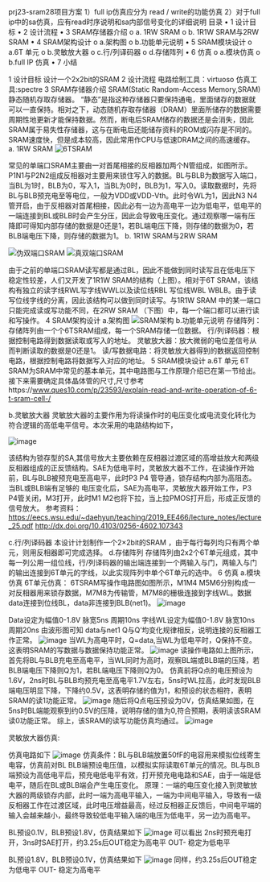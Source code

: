 prj23-sram28项目方案
1）full ip仿真应分为 read / write的功能仿真
2）对于full ip中的sa仿真，应有read时序说明和sa内部信号变化的详细说明
目录
•	1 设计目标
•	2 设计流程
•	3 SRAM存储器介绍 
o	      a. 1RW SRAM
o	      b. 1R1W SRAM与2RW SRAM
•	4 SRAM架构设计 
o	      a.架构图
o	      b.功能单元说明
•	5 SRAM模块设计 
o	      a.6T 单元
o	      b.灵敏放大器
o	      c.行/列译码器
o	      d.存储阵列
•	6 仿真 
o	     a.模块仿真
o	     b.full IP 仿真
•	7 小结

1 设计目标
设计一个2x2bit的SRAM
2 设计流程
电路绘制工具：virtuoso
仿真工具:spectre
3 SRAM存储器介绍
SRAM(Static Random-Access Memory,SRAM)静态随机存取存储器。 “静态”是指这种存储器只要保持通电，里面储存的数据就可以一直保持。相对之下，动态随机存取存储器（DRAM）里面所储存的数据需要周期性地更新才能保持数据。然而，断电后SRAM储存的数据还是会消失，因此SRAM属于易失性存储器，这与在断电后还能储存资料的ROM或闪存是不同的。SRAM速度快，但是成本较高，因此常用作CPU与低速DRAM之间的高速缓存。
a. 1RW SRAM
![6TSRAM](https://github.com/RIOSMPW/OpenXRAM/assets/143074779/7a9a9297-0fa1-4050-add3-3a3785fb3c03)


常见的单端口SRAM主要由一对首尾相接的反相器加两个N管组成，如图所示。P1N1与P2N2组成反相器对主要用来锁住写入的数据。BL与BLB为数据写入端口，当BL为1时，BLB为0，写入1，当BL为0时，BLB为1，写入0。读取数据时，先将BL与BLB预充电至等电位，一般为VDD或VDD-Vth。此时令WL为1，因此N3 N4管开启，由于反相器对首尾相接，因此必有一边为高电平一边为低电平，低电平的一端连接到BL或BLB时会产生分压，因此会导致电压变化。通过观察哪一端有压降即可得知内部存储的数据是0还是1，若BL端电压下降，则存储的数据为0，若BLB端电压下降，则存储的数据为1。
b. 1R1W SRAM与2RW SRAM

 ![伪双端口SRAM](https://github.com/RIOSMPW/OpenXRAM/assets/143074779/ea03eadf-8f9b-4cbe-9e3f-afb289f18541)
 ![真双端口SRAM](https://github.com/RIOSMPW/OpenXRAM/assets/143074779/08ab6e52-7506-4882-9bed-f597233171d9)
 
由于之前的单端口SRAM读写都是通过BL，因此不能做到同时读写且在低电压下稳定性较差，人们又开发了1R1W SRAM的结构（上图）。相对于6T SRAM，该结构有独立的读字线RWL写字线WWL以及读位线RBL 写位线WBL WBLB。由于读写位线字线的分离，因此该结构可以做到同时读写。与1R1W SRAM 中的某一端口只能完成读或写功能不同，在2RW SRAM （下图）中，每一个端口都可以进行读和写操作。
4 SRAM架构设计
a.架构图
 ![SRAM架构](https://github.com/RIOSMPW/OpenXRAM/assets/143074779/56d1245f-6087-46f7-ac17-fc487a4dd9bb)
b.功能单元说明
存储阵列：存储阵列由一个个6TSRAM组成，每一个SRAM存储一位数据。
行/列译码器：根据控制电路得到数据读取或写入的地址。
灵敏放大器：放大微弱的电位差信号从而判断读取的数据是0还是1。
读/写数据电路：将灵敏放大器得到的数据返回控制电路，根据控制电路将数据写入对应的地址。
5 SRAM模块设计
 a.6T 单元
    6T SRAM为SRAM中常见的基本单元，其中电路图与工作原理介绍已在第一节给出。接下来需要确定具体晶体管的尺寸,尺寸参考https://www.ques10.com/p/23593/explain-read-and-write-operation-of-6-t-sram-cell-/
    
b.灵敏放大器
  灵敏放大器的主要作用为将读操作时的电压变化或电流变化转化为符合逻辑的高低电平信号。本次采用的电路结构如下，
  
 ![image](https://github.com/RIOSMPW/OpenXRAM/assets/143074779/a64a6e53-b2ce-4b8d-bfe8-8f9a7985f86c)

该结构为锁存型的SA,其信号放大主要依赖在反相器过渡区域的高增益放大和两级反相器组成的正反馈结构。SAE为低电平时，灵敏放大器不工作，在读操作开始前，BL与BLB被预充电至高电平，此时P3 P4 管导通，锁存结构内部为高阻态。当BL或BLB端有足够的 电压变化后，SAE为高电平，灵敏放大器开始工作，P3 P4管关闭，M3打开，此时M1 M2也将下拉，当上拉PMOS打开后，形成正反馈的信号放大。
参考资料：
https://eecs.wsu.edu/~daehyun/teaching/2019_EE466/lecture_notes/lecture_25.pdf
http://dx.doi.org/10.4103/0256-4602.107343

 c.行/列译码器
  本设计计划制作一个2×2bit的SRAM ，由于每行每列均只有两个单元，则用反相器即可完成选择。
d.存储阵列
  存储阵列由2x2个6T单元组成，其中每一列公用一组位线，行/列译码器的输出端连接到一个两输入与门，两输入与门的输出连接到6T单元的字线，以此实现阵列中单个6T单元的选中。
6 仿真
a.模块仿真
   6T单元仿真：
  6TSRAM写操作电路图如图所示，M1M4 M5M6分别构成一对反相器用来锁存数据，M7M8为传输管，M7M8的栅极连接到字线WL。数据data连接到位线BL，data非连接到BLB(net1)。
 ![image](https://github.com/RIOSMPW/OpenXRAM/assets/143074779/4e572078-41b6-4db4-b20e-dbcbda5f3587)

Data设定为幅值0-1.8V 脉宽5ns 周期10ns
字线WL设定为幅值0-1.8V 脉宽10ns 周期20ns
由波形图可知 data与net1 Q与Q’均变化规律相反，说明连接的反相器工作正常。
 ![image](https://github.com/RIOSMPW/OpenXRAM/assets/143074779/f838e802-2a29-4b1c-8218-e4604b596526)
当WL为高电平时，Q=data,当WL为低电平时，Q保持不变。这表明SRAM的写数据与数据保持功能正常。
![image](https://github.com/RIOSMPW/OpenXRAM/assets/143074779/d8ed84a9-7e20-4ebf-bd10-ffb697df1d70)
读操作电路如上图所示，首先将BL与BLB充电至高电平，当WL同时为高时，观察BL端或BLB端的压降，若BLB端电压下降则Q为1，若BL端电压下降则Q为0。
仿真前将Q点的电压预设为1.6V，2ns时BL与BLB均预充电至高电平1.7V左右，5ns时WL拉高，此时发现BLB端电压明显下降，下降约0.5V，这表明存储的值为1，和预设的状态相符，表明SRAM的读1功能正常。
 ![image](https://github.com/RIOSMPW/OpenXRAM/assets/143074779/b0015ef8-6cba-469a-b671-a8704f28849d)
随后将Q点电压预设为0V，仿真结果如图，在5ns时BL端能观察到约0.5V的压降，说明存储的值为0,符合预期，表明读该SRAM读0功能正常。
综上，该SRAM的读写功能仿真均通过。
![image](https://github.com/RIOSMPW/OpenXRAM/assets/143074779/5634b459-384d-4e5e-ba76-ebc89ff6ad71)

灵敏放大器仿真:

仿真电路如下
![image](https://github.com/RIOSMPW/OpenXRAM/assets/143074779/d86b00e0-2b62-40d0-acae-67278f9491be)
仿真条件：BL与BLB端放置50fF的电容用来模拟位线寄生电容，仿真前对BL BLB端预设电压值，以模拟实际读取6T单元的情况。BL与BLB端预设为高低电平后，预充电低电平有效，打开预充电电路和SAE，由于一端是低电平，随后在BL或BLB端会产生电压变化。
原理：一端的电压变化接入到灵敏放大器的两级锁存内部，此时一端为高电平输入，一端为中间电平输入，导致有一级反相器工作在过渡区域，此时电压增益最高，经过反相器正反馈后，中间电平端的输入会越来越小，最终导致较低电平输入端的电压为低电平，另一边为高电平。

BL预设0.1V，BLB预设1.8V，仿真结果如下
![image](https://github.com/RIOSMPW/OpenXRAM/assets/143074779/fa54b24f-43d2-474f-9e12-6af090bc086b)
可以看出 2ns时预充电打开，3ns时SAE打开，约3.25s后OUT稳定为高电平 OUT- 稳定为低电平

BL预设1.8V，BLB预设0.1V，仿真结果如下
![image](https://github.com/RIOSMPW/OpenXRAM/assets/143074779/237dfa78-edcc-4f99-bf7a-6fc5fdc17965)
同样，约3.25s后OUT稳定为低电平 OUT- 稳定为高电平
